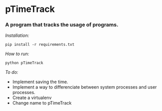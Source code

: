 # pTimeTrack
### A program that tracks the usage of programs.

*Installation:*
```
pip install -r requirements.txt
```

*How to run:*
```
python pTimeTrack
```

*To do:*
- Implement saving the time.
- Implement a way to differenciate between system processes and user processes.
- Create a virtualenv
- Change name to pTimeTrack

